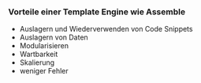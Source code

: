 ### Vorteile einer Template Engine wie Assemble

* Auslagern und Wiederverwenden von Code Snippets
* Auslagern von Daten
* Modularisieren
* Wartbarkeit 
* Skalierung
* weniger Fehler